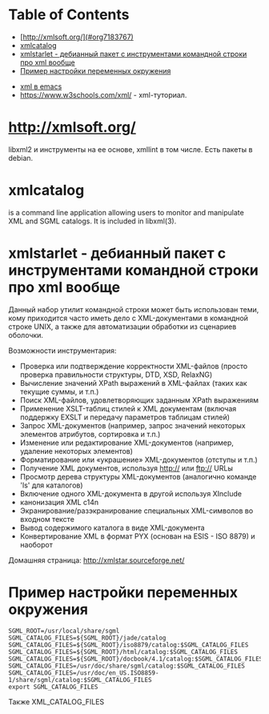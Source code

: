 
# Table of Contents

-   [http://xmlsoft.org/](#org7183767)
-   [xmlcatalog](#orgb1be533)
-   [xmlstarlet - дебианный пакет с инструментами командной строки про xml вообще](#org7dfc9b4)
-   [Пример настройки переменных  окружения](#orge0f8d75)

<div class="preview" id="orge765f48">

</div>

-   [xml в emacs](emacs/20210613193038-xml_в_emacs.publ.md)
-   <https://www.w3schools.com/xml/> - xml-туториал.


<a id="org7183767"></a>

# <http://xmlsoft.org/>

libxml2 и инструменты на ее основе, xmllint в том числе. Есть пакеты в debian. 


<a id="orgb1be533"></a>

# xmlcatalog

is a command line application allowing users to monitor and manipulate XML and SGML catalogs. It is included in libxml(3).


<a id="org7dfc9b4"></a>

# xmlstarlet - дебианный пакет с инструментами командной строки про xml вообще

Данный набор утилит командной строки может быть использован теми, кому приходится часто иметь дело с XML-документами в командной строке UNIX, а также для автоматизации обработки из сценариев оболочки. 

Возможности инструментария: 

-   Проверка или подтверждение корректности XML-файлов (просто проверка правильности структуры, DTD, XSD, RelaxNG)
-   Вычисление значений XPath выражений в XML-файлах (таких как текущие суммы, и т.п.)
-   Поиск XML-файлов, удовлетворяющих заданным XPath выражениям
-   Применение XSLT-таблиц стилей к XML документам (включая поддержку EXSLT и передачу параметров таблицам стилей)
-   Запрос XML-документов (например, запрос значений некоторых элементов атрибутов, сортировка и т.п.)
-   Изменение или редактирование XML-документов (например, удаление некоторых элементов)
-   Форматирование или «украшение» XML-документов (отступы и т.п.)
-   Получение XML документов, используя <http://> или <ftp://> URLы
-   Просмотр дерева структуры XML-документов (аналогично команде 'ls' для каталогов)
-   Включение одного XML-документа в другой используя XInclude
-   канонизация XML c14n
-   Экранирование/разэкранирование специальных XML-символов во входном тексте
-   Вывод содержимого каталога в виде XML-документа
-   Конвертирование XML в формат PYX (основан на ESIS - ISO 8879) и наоборот

Домашняя страница: <http://xmlstar.sourceforge.net/>


<a id="orge0f8d75"></a>

# Пример настройки переменных  окружения

    SGML_ROOT=/usr/local/share/sgml    
    SGML_CATALOG_FILES=${SGML_ROOT}/jade/catalog
    SGML_CATALOG_FILES=${SGML_ROOT}/iso8879/catalog:$SGML_CATALOG_FILES
    SGML_CATALOG_FILES=${SGML_ROOT}/html/catalog:$SGML_CATALOG_FILES
    SGML_CATALOG_FILES=${SGML_ROOT}/docbook/4.1/catalog:$SGML_CATALOG_FILES
    SGML_CATALOG_FILES=/usr/doc/share/sgml/catalog:$SGML_CATALOG_FILES
    SGML_CATALOG_FILES=/usr/doc/en_US.ISO8859-1/share/sgml/catalog:$SGML_CATALOG_FILES
    export SGML_CATALOG_FILES

Также XML\_CATALOG\_FILES

